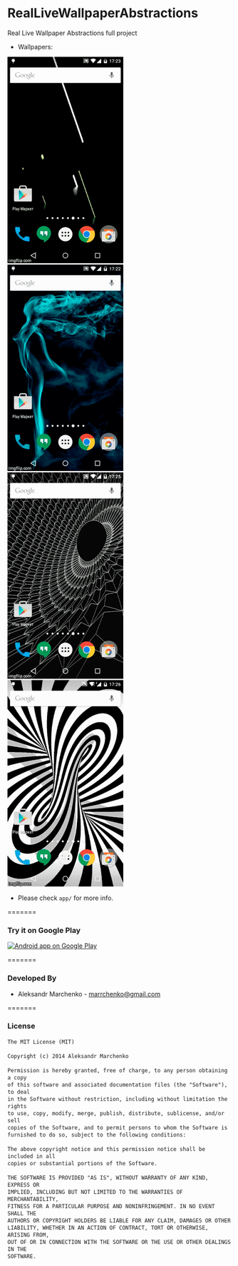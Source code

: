 # RealLiveWallpaperAbstractions
Real Live Wallpaper Abstractions full project

- Wallpapers:

![](demo/lines_gif.gif)
![](demo/women_gif.gif)
![](demo/planet_gif.gif)
![](demo/spiral_gif.gif)


- Please check ```app/``` for more info.

=======

### Try it on Google Play

<a href="https://play.google.com/store/apps/details?id=com.stenbergroom.reallivewallpaperabstractions.app">
  <img alt="Android app on Google Play"
       src="https://developer.android.com/images/brand/en_app_rgb_wo_45.png" />
</a>

=======
### Developed By

- Aleksandr Marchenko - marrchenko@gmail.com

=======
### License

```
The MIT License (MIT)

Copyright (c) 2014 Aleksandr Marchenko

Permission is hereby granted, free of charge, to any person obtaining a copy
of this software and associated documentation files (the "Software"), to deal
in the Software without restriction, including without limitation the rights
to use, copy, modify, merge, publish, distribute, sublicense, and/or sell
copies of the Software, and to permit persons to whom the Software is
furnished to do so, subject to the following conditions:

The above copyright notice and this permission notice shall be included in all
copies or substantial portions of the Software.

THE SOFTWARE IS PROVIDED "AS IS", WITHOUT WARRANTY OF ANY KIND, EXPRESS OR
IMPLIED, INCLUDING BUT NOT LIMITED TO THE WARRANTIES OF MERCHANTABILITY,
FITNESS FOR A PARTICULAR PURPOSE AND NONINFRINGEMENT. IN NO EVENT SHALL THE
AUTHORS OR COPYRIGHT HOLDERS BE LIABLE FOR ANY CLAIM, DAMAGES OR OTHER
LIABILITY, WHETHER IN AN ACTION OF CONTRACT, TORT OR OTHERWISE, ARISING FROM,
OUT OF OR IN CONNECTION WITH THE SOFTWARE OR THE USE OR OTHER DEALINGS IN THE
SOFTWARE.
```